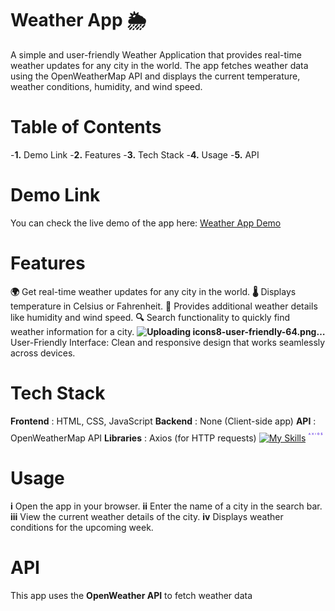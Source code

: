 # Weather App 🌦️
A simple and user-friendly Weather Application that provides real-time weather updates for any city in the world. The app fetches weather data using the OpenWeatherMap API and displays the current temperature, weather conditions, humidity, and wind speed.

# Table of Contents
-**1.** Demo Link
-**2.** Features
-**3.** Tech Stack
-**4.** Usage
-**5.** API

# Demo Link
You can check the live demo of the app here: [Weather App Demo](https://weaterapp-fapi.netlify.app/)

# Features
**🌍** Get real-time weather updates for any city in the world.
**🌡️** Displays temperature in Celsius or Fahrenheit.
**💨** Provides additional weather details like humidity and wind speed.
**🔍** Search functionality to quickly find weather information for a city.
**![Uploading icons8-user-friendly-64.png…]()** User-Friendly Interface: Clean and responsive design that works seamlessly across devices.

# Tech Stack
**Frontend**  : HTML, CSS, JavaScript
**Backend**   : None (Client-side app)
**API**       : OpenWeatherMap API
**Libraries** : Axios (for HTTP requests)
[![My Skills](https://skillicons.dev/icons?i=htm,CSS,js)](https://skillicons.dev) <svg xmlns="http://www.w3.org/2000/svg" fill="none" viewBox="-0.5 -0.5 24 24" id="Axios--Streamline-Svg-Logos" height="24" width="24"><desc>Axios Streamline Icon: https://streamlinehq.com</desc><path fill="#5A29E4" d="M11.417032291666667 10.2626v2.6464374999999998l-0.288434375 0.2323V10.939854166666667h-0.5429197916666666l0.8313541666666667 -0.6772541666666667Zm10.003466666666666 -0.40388958333333336c0.24152395833333334 0 0.46579791666666664 0.03641666666666667 0.672821875 0.10927395833333334 0.199165625 0.06878437500000001 0.370946875 0.14614583333333334 0.5153677083333333 0.23203645833333336l0.025204166666666666 0.015237500000000001 -0.29902395833333334 0.5693218750000001c-0.02728854166666667 -0.022329166666666667 -0.06581354166666667 -0.04786875 -0.115575 -0.07659479166666666l-0.028270833333333332 -0.016004166666666667 -0.030475000000000002 -0.016651041666666668 -0.03272708333333334 -0.017249999999999998c-0.09200000000000001 -0.04985729166666667 -0.20127395833333334 -0.09202395833333334 -0.3277739583333334 -0.12652395833333335 -0.12652395833333335 -0.03833333333333334 -0.25688125 -0.0575 -0.391071875 -0.0575 -0.36038125 0 -0.540571875 0.10158333333333333 -0.540571875 0.3047739583333334 0 0.11885729166666667 0.065190625 0.20319062499999999 0.19554791666666668 0.2530479166666667l0.029684375 0.010757291666666668 0.03157708333333333 0.010948958333333333 0.033445833333333334 0.011116666666666667 0.03531458333333334 0.011308333333333333 0.03720729166666667 0.011476041666666667 0.039076041666666665 0.01164375c0.006684375 0.001940625 0.013416666666666667 0.003905208333333333 0.020244791666666668 0.0058937500000000006l0.041903125 0.011907291666666667 0.043771875 0.012075 0.045664583333333335 0.012266666666666667 0.04753333333333333 0.012458333333333333 0.04940208333333333 0.012602083333333333 0.07764895833333334 0.019262500000000002 0.05409791666666667 0.013057291666666667c0.22619062500000003 0.0575 0.42171458333333334 0.12269062500000001 0.5865718750000001 0.19552395833333336 0.16167083333333332 0.06981458333333333 0.28635 0.162509375 0.3740614583333333 0.27808437500000005l0.011236458333333333 0.015213541666666667c0.09202395833333334 0.11883333333333333 0.13802395833333334 0.2760239583333333 0.13802395833333334 0.4715479166666667 0 0.23769062500000002 -0.06133333333333334 0.42940520833333334 -0.18402395833333335 0.575071875 -0.11885729166666667 0.14185729166666666 -0.27604791666666667 0.24538125000000002 -0.47157187500000003 0.3105479166666667 -0.19552395833333336 0.06133333333333334 -0.40638124999999997 0.09202395833333334 -0.632571875 0.09202395833333334 -0.26071458333333336 0 -0.5194885416666667 -0.036440625000000004 -0.7763458333333334 -0.10927395833333334 -0.24463854166666665 -0.06938333333333334 -0.4632104166666667 -0.163084375 -0.6556677083333333 -0.28115104166666666l-0.028678125000000002 -0.017896875 0.31052395833333335 -0.6038218750000001c0.04985729166666667 0.049833333333333334 0.13227395833333336 0.105440625 0.24729791666666667 0.16677395833333336 0.11883333333333333 0.06133333333333334 0.2568572916666667 0.11310729166666668 0.4140479166666667 0.15527395833333335 0.157190625 0.042166666666666665 0.3239645833333334 0.06325 0.500321875 0.06325 0.35271458333333333 0 0.529071875 -0.09391666666666668 0.529071875 -0.28177395833333335 0 -0.12652395833333335 -0.082440625 -0.21663125 -0.24729791666666667 -0.2702979166666667l-0.039627083333333334 -0.013919791666666667 -0.041615625 -0.014135416666666666 -0.043628125000000004 -0.014351041666666668 -0.045592708333333336 -0.014566666666666667 -0.04760520833333333 -0.01480625 -0.04956979166666667 -0.014997916666666668c-0.008433333333333334 -0.0025395833333333334 -0.016938541666666668 -0.005055208333333333 -0.025539583333333334 -0.007594791666666666l-0.052540625 -0.015357291666666668 -0.05455312500000001 -0.015572916666666667 -0.05651770833333333 -0.015788541666666666 -0.05853020833333333 -0.016004166666666667 -0.091496875 -0.0244375 -0.03150520833333333 -0.008241666666666666c-0.32971458333333337 -0.08433333333333333 -0.575071875 -0.191690625 -0.7360958333333334 -0.3220479166666667 -0.157190625 -0.134190625 -0.23577395833333334 -0.32588125 -0.23577395833333334 -0.575071875 0 -0.22235729166666668 0.05558333333333334 -0.408321875 0.16674999999999998 -0.557821875 0.11502395833333334 -0.14952395833333335 0.26838125 -0.26263125000000004 0.460071875 -0.33929791666666664 0.19552395833333336 -0.076690625 0.40829791666666665 -0.11502395833333334 0.6383458333333334 -0.11502395833333334Zm-5.333125000000001 0.005750000000000001c0.24329687500000002 0 0.4654385416666667 0.04432291666666667 0.666209375 0.13292083333333332l0.02400625 0.010853125c0.20702395833333334 0.09200000000000001 0.38338125 0.21660729166666667 0.529071875 0.3737979166666667 0.14952395833333335 0.15335729166666667 0.26440416666666666 0.3277979166666667 0.34492812500000003 0.523321875 0.0805 0.19552395833333336 0.12086979166666666 0.39488125 0.12086979166666666 0.598071875 0 0.21085729166666667 -0.042166666666666665 0.414071875 -0.1265 0.6095958333333333 -0.08435729166666668 0.191690625 -0.203334375 0.36421458333333334 -0.35666770833333333 0.517571875 -0.14952395833333335 0.14952395833333335 -0.327678125 0.2683572916666667 -0.5347020833333334 0.3565479166666667 -0.20704791666666666 0.08816666666666667 -0.4332385416666667 0.13225 -0.6785958333333333 0.13225 -0.2530479166666667 0 -0.4830718750000001 -0.044083333333333335 -0.6900958333333334 -0.13225 -0.20702395833333334 -0.09202395833333334 -0.38541770833333333 -0.21469062500000002 -0.5349416666666668 -0.3680479166666667 -0.14952395833333335 -0.157190625 -0.26452395833333336 -0.3335479166666667 -0.3450479166666667 -0.529071875 -0.08038020833333334 -0.19552395833333336 -0.12075000000000001 -0.39679791666666664 -0.12075000000000001 -0.6038458333333333 0 -0.21085729166666667 0.042166666666666665 -0.4140479166666667 0.1265 -0.609571875 0.08052395833333334 -0.1866354166666667 0.19257708333333334 -0.35233125 0.3359677083333334 -0.4970395833333334l0.020700000000000003 -0.020532291666666667c0.15335729166666667 -0.15335729166666667 0.333428125 -0.27413125000000005 0.5404520833333333 -0.36229791666666666 0.20702395833333334 -0.088190625 0.4332385416666667 -0.13227395833333336 0.6785958333333333 -0.13227395833333336Zm-13.875279479166666 0.017249999999999998 1.3974440625000002 3.21468125h-0.7360958333333334l-0.3220479166666667 -0.7533458333333334H1.3034746875l-0.322043125 0.7533458333333334H0.23958333333333334l1.403186875 -3.21468125h0.5693242708333334Zm4.116235729166667 0 0.8856197916666667 1.1386677083333334 0.8856197916666667 -1.1386677083333334h0.7533458333333334l-1.2709177083333334 1.6274895833333334 1.2306677083333335 1.5871916666666666h-0.7533458333333334l-0.8453697916666667 -1.0926437500000001 -0.8395958333333333 1.0926437500000001h-0.7648697916666667l1.2364177083333334 -1.5871916666666666 -1.2766677083333335 -1.6274895833333334h0.7590958333333334Zm5.616144791666667 -0.014710416666666669v2.151122916666667h0.5581333333333334l-0.84596875 0.6942645833333334v-2.645l0.2878354166666667 -0.20038750000000002Zm4.13151875 0.61855625c-0.21085729166666667 0 -0.39116770833333336 0.049833333333333334 -0.5406916666666667 0.1495 -0.145690625 0.099690625 -0.25688125 0.22621458333333336 -0.3335479166666667 0.379571875 -0.07666666666666667 0.15335729166666667 -0.11502395833333334 0.3124645833333334 -0.11502395833333334 0.47729791666666666 0 0.17252395833333334 0.04039375 0.33738124999999997 0.12089375000000002 0.494571875 0.08040416666666667 0.15335729166666667 0.1934875 0.2779645833333333 0.339178125 0.3737979166666667 0.14952395833333335 0.09585729166666668 0.3277979166666667 0.14377395833333334 0.534821875 0.14377395833333334 0.21085729166666667 0 0.38913125000000004 -0.049833333333333334 0.534821875 -0.14952395833333335 0.1458104166666667 -0.10350000000000001 0.2568572916666667 -0.231940625 0.3335479166666667 -0.3852979166666667 0.07666666666666667 -0.157190625 0.11511979166666667 -0.31821458333333336 0.11511979166666667 -0.4830718750000001 0 -0.17252395833333334 -0.04025 -0.33546458333333334 -0.12075000000000001 -0.48882187499999996 -0.08052395833333334 -0.15333333333333335 -0.19552395833333336 -0.2760239583333333 -0.3451677083333334 -0.3680479166666667 -0.145690625 -0.09583333333333334 -0.3200114583333334 -0.14375 -0.5232020833333334 -0.14375ZM1.930308541666667 10.727080208333334l-0.47156229166666663 1.01214375h0.9258721875000001l-0.45430989583333337 -1.01214375Z" stroke-width="1"></path></svg>

# Usage
**i** Open the app in your browser.
**ii** Enter the name of a city in the search bar.
**iii** View the current weather details of the city.
**iv** Displays weather conditions for the upcoming week.

# API
This app uses the **OpenWeather API** to fetch weather data
